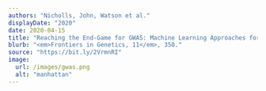 ```yaml
---
authors: "Nicholls, John, Watson et al."
displayDate: "2020"
date: 2020-04-15
title: "Reaching the End-Game for GWAS: Machine Learning Approaches for the Prioritization of Complex Disease Loci"
blurb: "<em>Frontiers in Genetics, 11</em>, 350."
source: "https://bit.ly/2VrmnRI"
image:
  url: /images/gwas.png
  alt: "manhattan"
---
```

